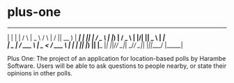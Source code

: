 # plus-one

  _   _     _     ____      _     __  __  ____   _____ 
 | | | |   / \   |  _ \    / \   |  \/  || __ ) | ____|
 | |_| |  / _ \  | |_) |  / _ \  | |\/| ||  _ \ |  _|  
 |  _  | / ___ \ |  _ <  / ___ \ | |  | || |_) || |___ 
 |_| |_|/_/   \_\|_| \_\/_/   \_\|_|  |_||____/ |_____|
                                                       

Plus One: The project of an application for location-based polls by Harambe Software. Users will be able to ask questions to people nearby, or state their opinions in other polls.

